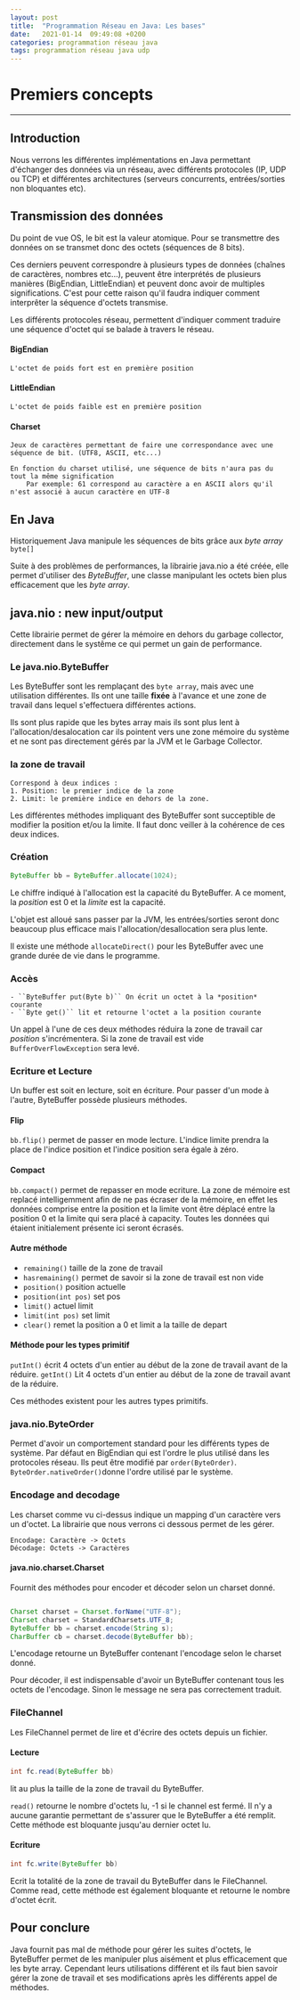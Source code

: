 ```yaml
---
layout: post
title:  "Programmation Réseau en Java: Les bases"
date:   2021-01-14  09:49:08 +0200
categories: programmation réseau java
tags: programmation réseau java udp
---
```


# Premiers concepts 
----------------

## Introduction

Nous verrons les différentes implémentations en Java permettant d'échanger des données via un réseau, avec différents protocoles (IP, UDP ou TCP) et différentes architectures (serveurs concurrents, entrées/sorties non bloquantes etc).

## Transmission des données

Du point de vue OS, le bit est la valeur atomique. Pour se transmettre des données on se transmet donc des octets (séquences de 8 bits). 

Ces derniers peuvent correspondre à plusieurs types de données (chaînes de caractères, nombres etc...), peuvent être interprétés de plusieurs manières (BigEndian, LittleEndian) et peuvent donc avoir de multiples significations. C'est pour cette raison qu'il faudra indiquer comment interprêter la séquence d'octets transmise.

Les différents protocoles réseau, permettent d'indiquer comment traduire une séquence d'octet qui se balade à travers le réseau.

#### BigEndian
    L'octet de poids fort est en première position

#### LittleEndian  
    L'octet de poids faible est en première position

#### Charset 
    Jeux de caractères permettant de faire une correspondance avec une séquence de bit. (UTF8, ASCII, etc...)

    En fonction du charset utilisé, une séquence de bits n'aura pas du tout la même signification
        Par exemple: 61 correspond au caractère a en ASCII alors qu'il n'est associé à aucun caractère en UTF-8

## En Java

Historiquement Java manipule les séquences de bits grâce aux *byte array* ``byte[]``

Suite à des problèmes de performances, la librairie java.nio a été créée, elle permet d'utiliser des *ByteBuffer*, une classe manipulant les octets bien plus efficacement que les *byte array*.

## java.nio : new input/output

Cette librairie permet de gérer la mémoire en dehors du garbage collector, directement dans le systême ce qui permet un gain de performance.

### Le java.nio.ByteBuffer

Les ByteBuffer sont les remplaçant des ``byte array``, mais avec une utilisation différentes. Ils ont une taille **fixée** à l'avance et une zone de travail dans lequel s'effectuera différentes actions.

Ils sont plus rapide que les bytes array mais ils sont plus lent à l'allocation/desalocation car ils pointent vers une zone mémoire du système et ne sont pas directement gérés par la JVM et le Garbage Collector.

### la zone de travail 
    Correspond à deux indices :
    1. Position: le premier indice de la zone 
    2. Limit: le première indice en dehors de la zone.
Les différentes méthodes impliquant des ByteBuffer sont succeptible de modifier la position et/ou la limite. Il faut donc veiller à la cohérence de ces deux indices.  

### Création

```java 
ByteBuffer bb = ByteBuffer.allocate(1024); 
```
Le chiffre indiqué à l'allocation est la capacité du ByteBuffer. A ce moment, la *position* est 0 et la *limite* est la capacité.

L'objet est alloué sans passer par la JVM, les entrées/sorties seront donc beaucoup plus efficace mais l'allocation/desallocation sera plus lente.

Il existe une méthode `allocateDirect()` pour les ByteBuffer avec une grande durée de vie dans le programme.

### Accès

    - ``ByteBuffer put(Byte b)`` On écrit un octet à la *position* courante 
    - ``Byte get()`` lit et retourne l'octet a la position courante
  Un appel à l'une de ces deux méthodes réduira la zone de travail car *position* s'incrémentera.
  Si la zone de travail est vide `BufferOverFlowException` sera levé. 

### Ecriture et Lecture

Un buffer est soit en lecture, soit en écriture.
Pour passer d'un mode à l'autre, ByteBuffer possède plusieurs méthodes.

#### Flip
`bb.flip()` permet de passer en mode lecture.
L'indice limite prendra la place de l'indice position et l'indice position sera égale à zéro.

#### Compact
`bb.compact()` permet de repasser en mode ecriture. La zone de mémoire est replacé intelligemment afin de ne pas écraser de la mémoire, en effet les données comprise entre la position et la limite vont être déplacé entre la position 0 et la limite qui sera placé à capacity. 
Toutes les données qui étaient initialement présente ici seront écrasés. 

#### Autre méthode 

- `remaining()` taille de la zone de travail
- `hasremaining()` permet de savoir si la zone de travail est non vide  
- `position()` position actuelle
- `position(int pos)` set pos
- `limit()` actuel limit
- `limit(int pos)` set limit
- `clear()` remet la position a 0 et limit a la taille de depart

#### Méthode pour les types primitif

`putInt()` écrit 4 octets d'un entier au début de la zone de travail avant de la réduire.
`getInt()` Lit 4 octets d'un entier au début de la zone de travail avant de la réduire.

Ces méthodes existent pour les autres types primitifs.

### java.nio.ByteOrder
Permet d'avoir un comportement standard pour les différents types de système. Par défaut en BigEndian qui est l'ordre le plus utilisé dans les protocoles réseau. Ils peut être modifié par `order(ByteOrder)`.
`ByteOrder.nativeOrder()`donne l'ordre utilisé par le système.

### Encodage and decodage

Les charset comme vu ci-dessus indique un mapping d'un caractère vers un d'octet. La librairie que nous verrons ci dessous permet de les gérer.

    Encodage: Caractère -> Octets
    Décodage: Octets -> Caractères

#### java.nio.charset.Charset

Fournit des méthodes pour encoder et décoder selon un charset donné.

```Java

Charset charset = Charset.forName("UTF-8");
Charset charset = StandardCharsets.UTF_8;
ByteBuffer bb = charset.encode(String s);
CharBuffer cb = charset.decode(ByteBuffer bb);
```
L'encodage retourne un ByteBuffer contenant l'encodage selon le charset donné.

Pour décoder, il est indispensable d'avoir un ByteBuffer contenant tous les octets de l'encodage. Sinon le message ne sera pas correctement traduit.

### FileChannel

Les FileChannel permet de lire et d'écrire des octets depuis un fichier.

#### Lecture 

```Java
int fc.read(ByteBuffer bb) 
```
lit au plus la taille de la zone de travail du ByteBuffer.

`read()` retourne le nombre d'octets lu, -1 si le channel est fermé.
Il n'y a aucune garantie permettant de s'assurer que le ByteBuffer a été remplit. Cette méthode est bloquante jusqu'au dernier octet lu. 

#### Ecriture

```Java
int fc.write(ByteBuffer bb) 
```
Ecrit la totalité de la zone de travail du ByteBuffer dans le FileChannel. Comme read, cette méthode est également bloquante et retourne le nombre d'octet écrit.

## Pour conclure

Java fournit pas mal de méthode pour gérer les suites d'octets, le ByteBuffer permet de les manipuler plus aisément et plus efficacement que les byte array. Cependant leurs utilisations différent et ils faut bien savoir gérer la zone de travail et ses modifications après les différents appel de méthodes.